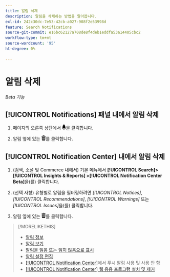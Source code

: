 ```yaml
---
title: 알림 삭제
description: 알림을 삭제하는 방법을 알아봅니다.
exl-id: 242c30dc-7e53-42cb-a027-908f2e53998d
feature: Search Notifications
source-git-commit: e16bc62127a708de8f4deb1eddfa53a14405cbc2
workflow-type: tm+mt
source-wordcount: '95'
ht-degree: 0%

---
```


# 알림 삭제

*Beta 기능*

## [!UICONTROL Notifications] 패널 내에서 알림 삭제

1. 페이지의 오른쪽 상단에서 ![알림](/help/search-social-commerce/assets/notifications-panel.png "알림")을 클릭합니다.

1. 알림 옆에 있는 ![삭제](/help/search-social-commerce/assets/delete.png "삭제")를 클릭합니다.

## [!UICONTROL Notification Center] 내에서 알림 삭제

1. (검색, 소셜 및 Commerce 내에서) 기본 메뉴에서 **[!UICONTROL Search]> [!UICONTROL Insights & Reports] >[!UICONTROL Notification Center Beta]**&#x200B;을(를) 클릭합니다.

1. (선택 사항) 유형별로 알림을 필터링하려면 *[!UICONTROL Notices]*, *[!UICONTROL Recommendations]*, *[!UICONTROL Warnings]* 또는 *[!UICONTROL Issues]*&#x200B;을(를) 클릭합니다.

1. 알림 옆에 있는 ![삭제](/help/search-social-commerce/assets/delete.png "삭제")를 클릭합니다.

>[!MORELIKETHIS]
>
>* [알림 정보](/help/search-social-commerce/notifications/notification-about.md)
>* [알림 보기](notification-view.md)
>* [알림을 읽음 또는 읽지 않음으로 표시](notification-mark-read-unread.md)
>* [알림 설정 편집](notification-edit.md)
>* [[!UICONTROL Notification Center]](notifications-push-enable-disable.md)에서 푸시 알림 사용 및 사용 안 함
>* [[!UICONTROL Notification Center] 웹 응용 프로그램 설치 및 제거](notification-app-install-uninstall.md)
